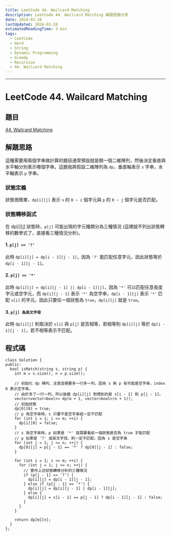 ```yaml
---
title: LeetCode 44. Wailcard Matching
description: LeetCode 44. Wailcard Matching 解題思路分享
date: 2024-03-28
lastUpdated: 2024-03-28
estimatedReadingTime: 3 min
tags:
  - LeetCode
  - Hard
  - String
  - Dynamic Programming
  - Greedy
  - Recursion
  - 44. Wailcard Matching
---
```


<p hidden>
LeetCode 44. Wailcard Matching 解題思路分享。
</p>

---

# LeetCode 44. Wailcard Matching

## 題目

[44. Wailcard Matching](https://leetcode.com/problems/wildcard-matching/)

## 解題思路

這種需要用兩個字串做計算的題目通常預設就是開一個二維陣列，然後決定垂直與水平軸分別表示哪個字串。這題我將假設二維陣列為 `dp`，垂直軸表示 `s` 字串，水平軸表示 `p` 字串。


### 狀態定義

狀態很簡單，`dp[i][j]` 表示 `s` 的 `0 ~ i` 個字元與 `p` 的 `0 ~ j` 個字元是否匹配。

### 狀態轉移函式

在 dp[i][j] 狀態時，`p[j]` 可能出現的字元種類分為三種情況 (這裡就不列出狀態轉移的數學式了，直接看三種情況分析)。

#### 1. `p[j] == '?'`

此時 `dp[i][j] = dp[i - 1][j - 1]`，因為 `'?'` 能匹配任意字元，因此狀態等於 `dp[i - 1][j - 1]`。

#### 2. `p[j] == '*'`

此時 `dp[i][j] = dp[i][j - 1] || dp[i - 1][j]`，因為 `'*'` 可以匹配任意長度字元或空字元，而 `dp[i][j - 1]` 表示 `'*'` 為空字串，`dp[i - 1][j]` 表示 `'*'` 匹配 `s[i]` 的字元，因此只要任一個狀態為 `true`，`dp[i][j]` 就是 `true`。

#### 3. `p[j] 為英文字母`

此時 `dp[i][j]` 則取決於 `s[i]` 與 `p[j]` 是否相等，若相等則 `dp[i][j]` 等於 `dp[i - 1][j - 1]`，若不相等表示不匹配。


## 程式碼

```cpp:line-numbers
class Solution {
public:
  bool isMatch(string s, string p) {
    int m = s.size(), n = p.size();

    // 初始化 dp 陣列，注意這裡要多一行多一列，因為 s 與 p 有可能是空字串，index 0 表示空字串。
    // 由於多了一行一列，所以後續 dp[i][j] 對應到的是 s[i - 1] 和 p[j - 1]。
    vector<vector<bool>> dp(m + 1, vector<bool>(n + 1));
    // 初始狀態
    dp[0][0] = true;
    // p 為空字串時，s 只要不是空字串就一定不匹配
    for (int i = 1; i <= m; ++i) {
      dp[i][0] = false;
    }
    // s 為空字串時，p 如果是 '*' 就需要看前一個狀態是否為 true 才能匹配
    // p 如果是 '?' 或英文字母，則一定不匹配，因為 s 是空字串
    for (int j = 1; j <= n; ++j) {
      dp[0][j] = p[j - 1] == '*' ? dp[0][j - 1] : false;
    }

    for (int i = 1; i <= m; ++i) {
      for (int j = 1; j <= n; ++j) {
        // 實作上述狀態轉移分析的三種情況
        if (p[j - 1] == '?') {
          dp[i][j] = dp[i - 1][j - 1];
        } else if (p[j - 1] == '*') {
          dp[i][j] = dp[i][j - 1] | dp[i - 1][j];
        } else {
          dp[i][j] = s[i - 1] == p[j - 1] ? dp[i - 1][j - 1] : false;
        }
      }
    }

    return dp[m][n];
  }
};
```